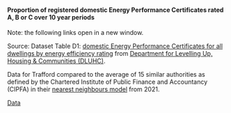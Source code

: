 #### Proportion of registered domestic Energy Performance Certificates rated A, B or C over 10 year periods

Note: the following links open in a new window.

Source: Dataset Table D1: <a href="https://assets.publishing.service.gov.uk/media/65392230e6c968000daa9ad2/D1-_Domestic_Properties.ods" target="_blank">domestic Energy Performance Certificates for all dwellings by energy efficiency rating</a> from <a href="https://www.gov.uk/government/statistical-data-sets/live-tables-on-energy-performance-of-buildings-certificates" target="_blank">Department for Levelling Up, Housing & Communities (DLUHC)</a>.

Data for Trafford compared to the average of 15 similar authorities as defined by the Chartered Institute of Public Finance and Accountancy (CIPFA) in their <a href='https://www.cipfa.org/services/cipfastats/nearest-neighbour-model' target='_blank'>nearest neighbours model</a> from 2021.

<a href="https://www.trafforddatalab.io/corporate_plan/data/climate/energy_performance_certificates.csv" aria-label="Download the data" class="downloadButton" target="_blank" download>Data <span class="fas fa-download"></span></a>
